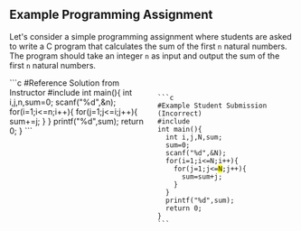 ## Example Programming Assignment

Let's consider a simple programming assignment where students are asked to write a C program that calculates the sum of the first `n` natural numbers. The program should take an integer `n` as input and output the sum of the first `n` natural numbers. 

<div style="display: flex; justify-content: space-between;">

<div style="flex: 1; margin-right: 10px;">
```c
#Reference Solution from Instructor 
#include <stdio.h>
int main(){
  int i,j,n,sum=0;
  scanf("%d",&n);  
  for(i=1;i<=n;i++){
    for(j=1;j<=i;j++){
      sum+=j;
    }
  }
  printf("%d",sum);
  return 0;
}    
```
</div>
<div style="flex: 1; margin-left: 10px;">
<pre>
<code>
```c
#Example Student Submission (Incorrect)
#include <stdio.h>
int main(){
  int i,j,N,sum;
  sum=0;
  scanf("%d",&N);
  for(i=1;i<=N;i++){
    for(j=1;j<=<span style='background-color: yellow;'>N</span>;j++){
      sum=sum+j;
    }
  }
  printf("%d",sum);
  return 0;
} 
```
<code>
</pre>
</div>
</div>
